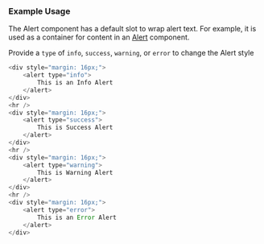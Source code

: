 ### Example Usage

The Alert component has a default slot to wrap alert text.  For example, it is used as a container for
content in an <a href='#alert'>Alert</a> component.

Provide a `type` of `info`, `success`, `warning`, or `error` to change the Alert style

```js
<div style="margin: 16px;">
    <alert type="info">
        This is an Info Alert
    </alert>
</div>
<hr />
<div style="margin: 16px;">
    <alert type="success">
        This is Success Alert
    </alert>
</div>
<hr />
<div style="margin: 16px;">
    <alert type="warning">
        This is Warning Alert
    </alert>
</div>
<hr />
<div style="margin: 16px;">
    <alert type="error">
        This is an Error Alert
    </alert>
</div>
```
